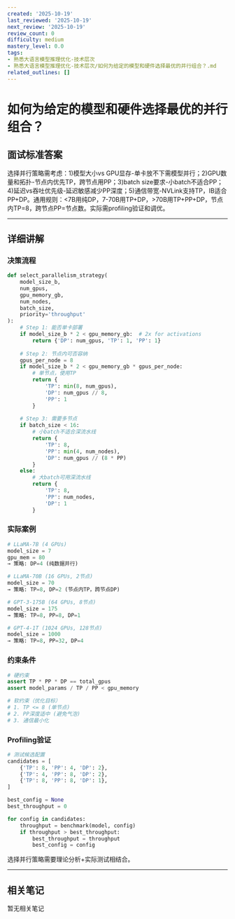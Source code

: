 ```yaml
---
created: '2025-10-19'
last_reviewed: '2025-10-19'
next_review: '2025-10-19'
review_count: 0
difficulty: medium
mastery_level: 0.0
tags:
- 熟悉大语言模型推理优化-技术层次
- 熟悉大语言模型推理优化-技术层次/如何为给定的模型和硬件选择最优的并行组合？.md
related_outlines: []
---
```


# 如何为给定的模型和硬件选择最优的并行组合？

## 面试标准答案

选择并行策略需考虑：1)模型大小vs GPU显存-单卡放不下需模型并行；2)GPU数量和拓扑-节点内优先TP，跨节点用PP；3)batch size要求-小batch不适合PP；4)延迟vs吞吐优先级-延迟敏感减少PP深度；5)通信带宽-NVLink支持TP，IB适合PP+DP。通用规则：<7B用纯DP，7-70B用TP+DP，>70B用TP+PP+DP，节点内TP=8，跨节点PP=节点数。实际需profiling验证和调优。

---

## 详细讲解

### 决策流程

```python
def select_parallelism_strategy(
    model_size_b,
    num_gpus,
    gpu_memory_gb,
    num_nodes,
    batch_size,
    priority='throughput'
):
    # Step 1: 能否单卡部署
    if model_size_b * 2 < gpu_memory_gb:  # 2x for activations
        return {'DP': num_gpus, 'TP': 1, 'PP': 1}
    
    # Step 2: 节点内可否容纳
    gpus_per_node = 8
    if model_size_b * 2 < gpu_memory_gb * gpus_per_node:
        # 单节点，使用TP
        return {
            'TP': min(8, num_gpus),
            'DP': num_gpus // 8,
            'PP': 1
        }
    
    # Step 3: 需要多节点
    if batch_size < 16:
        # 小batch不适合深流水线
        return {
            'TP': 8,
            'PP': min(4, num_nodes),
            'DP': num_gpus // (8 * PP)
        }
    else:
        # 大batch可用深流水线
        return {
            'TP': 8,
            'PP': num_nodes,
            'DP': 1
        }
```

### 实际案例

```python
# LLaMA-7B (4 GPUs)
model_size = 7
gpu_mem = 80
→ 策略: DP=4 (纯数据并行)

# LLaMA-70B (16 GPUs, 2节点)
model_size = 70
→ 策略: TP=8, DP=2 (节点内TP，跨节点DP)

# GPT-3-175B (64 GPUs, 8节点)
model_size = 175
→ 策略: TP=8, PP=8, DP=1

# GPT-4-1T (1024 GPUs, 128节点)
model_size = 1000
→ 策略: TP=8, PP=32, DP=4
```

### 约束条件

```python
# 硬约束
assert TP * PP * DP == total_gpus
assert model_params / TP / PP < gpu_memory

# 软约束（优化目标）
# 1. TP <= 8 (单节点)
# 2. PP深度适中 (避免气泡)
# 3. 通信最小化
```

### Profiling验证

```python
# 测试候选配置
candidates = [
    {'TP': 8, 'PP': 4, 'DP': 2},
    {'TP': 4, 'PP': 8, 'DP': 2},
    {'TP': 8, 'PP': 8, 'DP': 1},
]

best_config = None
best_throughput = 0

for config in candidates:
    throughput = benchmark(model, config)
    if throughput > best_throughput:
        best_throughput = throughput
        best_config = config
```

选择并行策略需要理论分析+实际测试相结合。


---

## 相关笔记
<!-- 自动生成 -->

暂无相关笔记

